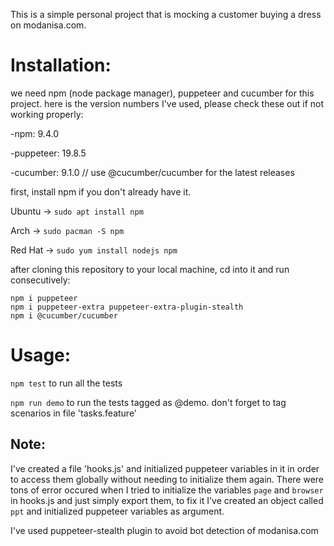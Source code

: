This is a simple personal project that is mocking a customer buying a dress on modanisa.com.

# Installation:

we need npm (node package manager), puppeteer and cucumber for this project. here is the version numbers I've used, please check these out if not working properly:

-npm: 9.4.0

-puppeteer: 19.8.5

-cucumber: 9.1.0 // use @cucumber/cucumber for the latest releases

first, install npm if you don't already have it.

Ubuntu -> `sudo apt install npm`

Arch -> `sudo pacman -S npm`

Red Hat -> `sudo yum install nodejs npm`

after cloning this repository to your local machine, cd into it and run consecutively:

```
npm i puppeteer
npm i puppeteer-extra puppeteer-extra-plugin-stealth
npm i @cucumber/cucumber

```

# Usage:

`npm test`  to run all the tests

`npm run demo`  to run the tests tagged as @demo. don't forget to tag scenarios in file 'tasks.feature'

## Note:

I've created a file 'hooks.js' and initialized puppeteer variables in it in order to access them globally without needing to initialize them again.
There were tons of error occured when I tried to initialize the variables `page` and `browser` in hooks.js and just simply export them, to fix it I've created an object called `ppt` and initialized puppeteer variables as argument.

I've used puppeteer-stealth plugin to avoid bot detection of modanisa.com